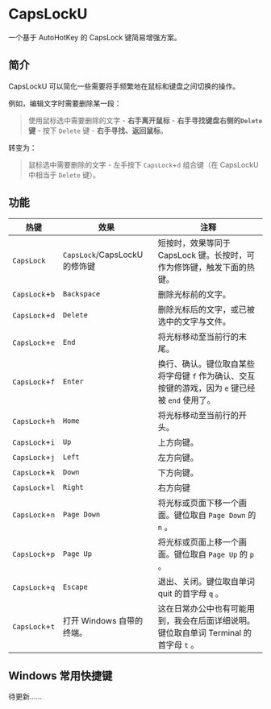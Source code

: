 # CapsLockU

一个基于 AutoHotKey 的 CapsLock 键简易增强方案。

## 简介

CapsLockU 可以简化一些需要将手频繁地在鼠标和键盘之间切换的操作。

例如，编辑文字时需要删除某一段：

> 使用鼠标选中需要删除的文字 - **右手离开鼠标** - **右手寻找键盘右侧的`Delete`键** - 按下 `Delete` 键 - **右手寻找、返回鼠标**。

转变为：

> 鼠标选中需要删除的文字 - 左手按下 `CapsLock`+`d` 组合键（在 CapsLockU 中相当于 `Delete` 键）。

## 功能

| 热键 | 效果 | 注释 |
| --- | --- | --- |
| `CapsLock` | `CapsLock`/CapsLockU 的修饰键 | 短按时，效果等同于 CapsLock 键。长按时，可作为修饰键，触发下面的热键。 |
| `CapsLock`+`b` | `Backspace` | 删除光标前的文字。 |
| `CapsLock`+`d` | `Delete` | 删除光标后的文字，或已被选中的文字与文件。|
| `CapsLock`+`e` | `End` | 将光标移动至当前行的末尾。 |
| `CapsLock`+`f` | `Enter` | 换行、确认。键位取自某些将字母键 `f` 作为确认、交互按键的游戏，因为 `e` 键已经被 `end` 使用了。 |
| `CapsLock`+`h` | `Home` | 将光标移动至当前行的开头。 |
| `CapsLock`+`i` | `Up` | 上方向键。 |
| `CapsLock`+`j` | `Left` | 左方向键。 |
| `CapsLock`+`k` | `Down` | 下方向键。 |
| `CapsLock`+`l` | `Right` | 右方向键 |
| `CapsLock`+`n` | `Page Down` | 将光标或页面下移一个画面。键位取自 `Page Down` 的 `n` 。 |
| `CapsLock`+`p` | `Page Up` | 将光标或页面上移一个画面。键位取自 `Page Up` 的 `p` 。 |
| `CapsLock`+`q` | `Escape` | 退出、关闭。键位取自单词 quit 的首字母 `q` 。 |
| `CapsLock`+`t` | 打开 Windows 自带的终端。 | 这在日常办公中也有可能用到，我会在后面详细说明。键位取自单词 Terminal 的首字母 `t` 。  |

## Windows 常用快捷键

待更新……
